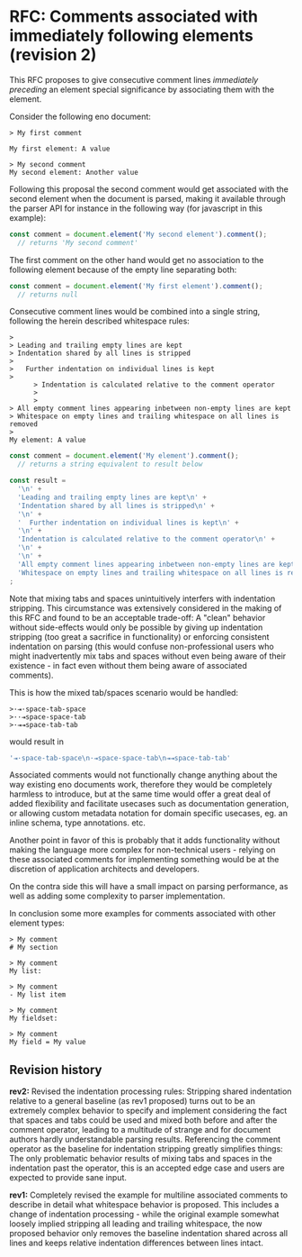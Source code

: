 # RFC: Comments associated with immediately following elements (revision 2)

This RFC proposes to give consecutive comment lines *immediately preceding* an element special significance by associating them with the element.

Consider the following eno document:

```eno
> My first comment

My first element: A value

> My second comment
My second element: Another value
```

Following this proposal the second comment would get associated with the second element when the document is parsed, making it available through the parser API for instance in the following way (for javascript in this example):

```js
const comment = document.element('My second element').comment();
  // returns 'My second comment'
```

The first comment on the other hand would get no association to the following element because of the empty line separating both:

```js
const comment = document.element('My first element').comment();
  // returns null
```

Consecutive comment lines would be combined into a single string, following the herein described whitespace rules:

```eno
>
> Leading and trailing empty lines are kept
> Indentation shared by all lines is stripped
>
>   Further indentation on individual lines is kept
>
      > Indentation is calculated relative to the comment operator
      >
      >
> All empty comment lines appearing inbetween non-empty lines are kept
> Whitespace on empty lines and trailing whitespace on all lines is removed
>
My element: A value
```

```js
const comment = document.element('My element').comment();
  // returns a string equivalent to result below

const result =
  '\n' +
  'Leading and trailing empty lines are kept\n' +
  'Indentation shared by all lines is stripped\n' +
  '\n' +
  '  Further indentation on individual lines is kept\n' +
  '\n' +
  'Indentation is calculated relative to the comment operator\n' +
  '\n' +
  '\n' +
  'All empty comment lines appearing inbetween non-empty lines are kept\n' +
  'Whitespace on empty lines and trailing whitespace on all lines is removed\n'
;
```

Note that mixing tabs and spaces unintuitively interfers with indentation stripping. This circumstance was extensively considered in the making of this RFC and found to be an acceptable trade-off: A "clean" behavior without side-effects would only be possible by giving up indentation stripping (too great a sacrifice in functionality) or enforcing consistent indentation on parsing (this would confuse non-professional users who might inadvertently mix tabs and spaces without even being aware of their existence - in fact even without them being aware of associated comments).

This is how the mixed tab/spaces scenario would be handled:

```eno
>·⇥·space-tab-space
>··⇥space-space-tab
>·⇥⇥space-tab-tab
```

would result in

```js
'⇥·space-tab-space\n·⇥space-space-tab\n⇥⇥space-tab-tab'
```

Associated comments would not functionally change anything about the way existing eno documents work, therefore they would be completely harmless to introduce, but at the same time would offer a great deal of added flexibility and facilitate usecases such as documentation generation, or allowing custom metadata notation for domain specific usecases, eg. an inline schema, type annotations. etc.

Another point in favor of this is probably that it adds functionality without making the language more complex for non-technical users - relying on these associated comments for implementing something would be at the discretion of application architects and developers.

On the contra side this will have a small impact on parsing performance, as well as adding some complexity to parser implementation.

In conclusion some more examples for comments associated with other element types:

```eno
> My comment
# My section

> My comment
My list:

> My comment
- My list item

> My comment
My fieldset:

> My comment
My field = My value
```

## Revision history

**rev2:** Revised the indentation processing rules: Stripping shared indentation relative to a general baseline (as rev1 proposed) turns out to be an extremely complex behavior to specify and implement considering the fact that spaces and tabs could be used and mixed both before and after the comment operator, leading to a multitude of strange and for document authors hardly understandable parsing results. Referencing the comment operator as the baseline for indentation stripping greatly simplifies things: The only problematic behavior results of mixing tabs and spaces in the indentation past the operator, this is an accepted edge case and users are expected to provide sane input.

**rev1:** Completely revised the example for multiline associated comments to describe in detail what whitespace behavior is proposed. This includes a change of indentation processing - while the original example somewhat loosely implied stripping all leading and trailing whitespace, the now proposed behavior only removes the baseline indentation shared across all lines and keeps relative indentation differences between lines intact.

